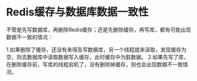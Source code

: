 # Redis缓存与数据库数据一致性

不管是先写数据库，再删除Redis缓存；还是先删除缓存，再写库，都有可能出现数据不一致的情况：

1.如果删除了缓存，还没有来得及写数据库，另一个线程就来读取，发现缓存为空，则去数据库中读取数据写入缓存，此时缓存中为脏数据。
2.如果先写了库，在删除缓存前，写库的线程宕机了，没有删除掉缓存，则也会出现数据不一致情况。

